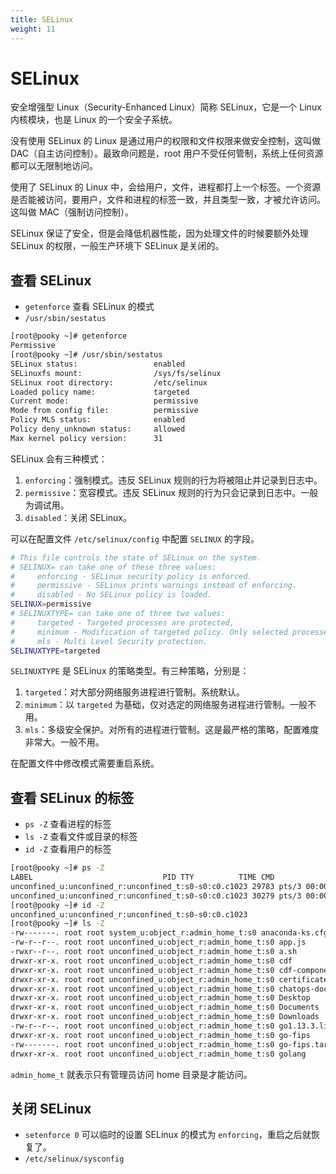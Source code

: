 ```yaml
---
title: SELinux
weight: 11
---
```


# SELinux

安全增强型 Linux（Security-Enhanced Linux）简称 SELinux，它是一个 Linux 内核模块，也是 Linux 的一个安全子系统。

没有使用 SELinux 的 Linux 是通过用户的权限和文件权限来做安全控制，这叫做 DAC（自主访问控制）。最致命问题是，root 用户不受任何管制，系统上任何资源都可以无限制地访问。

使用了 SELinux 的 Linux 中，会给用户，文件，进程都打上一个标签。一个资源是否能被访问，要用户，文件和进程的标签一致，并且类型一致，才被允许访问。这叫做 MAC（强制访问控制）。

SELinux 保证了安全，但是会降低机器性能，因为处理文件的时候要额外处理 SELinux 的权限，一般生产环境下 SELinux 是关闭的。

## 查看 SELinux

- `getenforce` 查看 SELinux 的模式
- `/usr/sbin/sestatus`

```bash
[root@pooky ~]# getenforce
Permissive
[root@pooky ~]# /usr/sbin/sestatus
SELinux status:                 enabled
SELinuxfs mount:                /sys/fs/selinux
SELinux root directory:         /etc/selinux
Loaded policy name:             targeted
Current mode:                   permissive
Mode from config file:          permissive
Policy MLS status:              enabled
Policy deny_unknown status:     allowed
Max kernel policy version:      31

```

SELinux 会有三种模式：

1. `enforcing`：强制模式。违反 SELinux 规则的行为将被阻止并记录到日志中。
2. `permissive`：宽容模式。违反 SELinux 规则的行为只会记录到日志中。一般为调试用。
3. `disabled`：关闭 SELinux。

可以在配置文件 `/etc/selinux/config` 中配置 `SELINUX` 的字段。

```bash
# This file controls the state of SELinux on the system.
# SELINUX= can take one of these three values:
#     enforcing - SELinux security policy is enforced.
#     permissive - SELinux prints warnings instead of enforcing.
#     disabled - No SELinux policy is loaded.
SELINUX=permissive
# SELINUXTYPE= can take one of three two values:
#     targeted - Targeted processes are protected,
#     minimum - Modification of targeted policy. Only selected processes are protected.
#     mls - Multi Level Security protection.
SELINUXTYPE=targeted

```

`SELINUXTYPE` 是 SELinux 的策略类型。有三种策略，分别是：

1. `targeted`：对大部分网络服务进程进行管制。系统默认。
2. `minimum`：以 `targeted` 为基础，仅对选定的网络服务进程进行管制。一般不用。
3. `mls`：多级安全保护。对所有的进程进行管制。这是最严格的策略，配置难度非常大。一般不用。

在配置文件中修改模式需要重启系统。

## 查看 SELinux 的标签

- `ps -Z` 查看进程的标签
- `ls -Z` 查看文件或目录的标签
- `id -Z` 查看用户的标签

```bash
[root@pooky ~]# ps -Z
LABEL                             PID TTY          TIME CMD
unconfined_u:unconfined_r:unconfined_t:s0-s0:c0.c1023 29783 pts/3 00:00:00 bash
unconfined_u:unconfined_r:unconfined_t:s0-s0:c0.c1023 30279 pts/3 00:00:00 ps
[root@pooky ~]# id -Z
unconfined_u:unconfined_r:unconfined_t:s0-s0:c0.c1023
[root@pooky ~]# ls -Z
-rw-------. root root system_u:object_r:admin_home_t:s0 anaconda-ks.cfg
-rw-r--r--. root root unconfined_u:object_r:admin_home_t:s0 app.js
-rwxr--r--. root root unconfined_u:object_r:admin_home_t:s0 a.sh
drwxr-xr-x. root root unconfined_u:object_r:admin_home_t:s0 cdf
drwxr-xr-x. root root unconfined_u:object_r:admin_home_t:s0 cdf-components
drwxr-xr-x. root root unconfined_u:object_r:admin_home_t:s0 certificate-controller
drwxr-xr-x. root root unconfined_u:object_r:admin_home_t:s0 chatops-docker
drwxr-xr-x. root root unconfined_u:object_r:admin_home_t:s0 Desktop
drwxr-xr-x. root root unconfined_u:object_r:admin_home_t:s0 Documents
drwxr-xr-x. root root unconfined_u:object_r:admin_home_t:s0 Downloads
-rw-r--r--. root root unconfined_u:object_r:admin_home_t:s0 go1.13.3.linux-amd64.tar.gz
drwxr-xr-x. root root unconfined_u:object_r:admin_home_t:s0 go-fips
-rw-------. root root unconfined_u:object_r:admin_home_t:s0 go-fips.tar
drwxr-xr-x. root root unconfined_u:object_r:admin_home_t:s0 golang

```

`admin_home_t` 就表示只有管理员访问 home 目录是才能访问。

## 关闭 SELinux

- `setenforce 0` 可以临时的设置 SELinux 的模式为 `enforcing`，重启之后就恢复了。
- `/etc/selinux/sysconfig`

